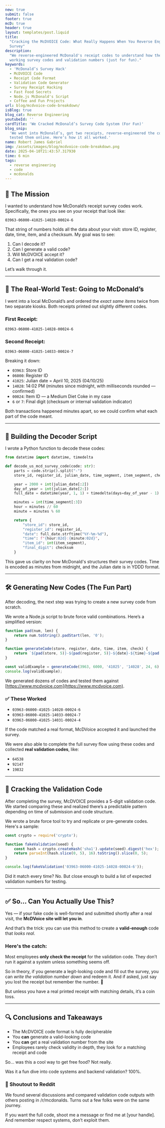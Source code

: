 ```yaml
---
new: true
submit: false
footer: true
mcD: true
header: true
layout: templates/post.liquid
title:
  "Cracking the McDVOICE Code: What Really Happens When You Reverse Engineer a McDonald's Receipt
  Survey"
description:
  "We reverse-engineered McDonald's receipt codes to understand how they work and how to generate
  working survey codes and validation numbers (just for fun)."
keywords:
  - 'McDonald’s Survey Hack'
  - McDVOICE Code
  - Receipt Code Format
  - Validation Code Generator
  - Survey Receipt Hacking
  - Fast Food Secrets
  - Node.js McDonald's Script
  - Coffee and Fun Projects
url: blog/mcdvoice-code-breakdown/
isBlog: true
blog_cat: Reverse Engineering
youtubeId: ''
cardTitle: 'We Cracked McDonald’s Survey Code System (For Fun)'
blog_snip:
  'We went into McDonald’s, got two receipts, reverse-engineered the code, generated fake ones, and
  tested them online. Here’s how it all worked.'
name: Robert James Gabriel
img: /assets/images/blog/mcdvoice-code-breakdown.png
date: 2025-04-10T21:43:57.317930
time: 6 min
tags:
  - reverse engineering
  - code
  - mcdonalds
---
```


## 🧾 The Mission

I wanted to understand how McDonald’s receipt survey codes work. Specifically, the ones you see on
your receipt that look like:

```
03963-06000-41025-14028-00024-6
```

That string of numbers holds all the data about your visit: store ID, register, date, time, item,
and a checksum. My goal was to see:

1. Can I decode it?
2. Can I generate a valid code?
3. Will McDVOICE accept it?
4. Can I get a real validation code?

Let’s walk through it.

---

## 🏪 The Real-World Test: Going to McDonald’s

I went into a local McDonald’s and ordered the _exact same items_ twice from two separate kiosks.
Both receipts printed out slightly different codes.

### First Receipt:

```
03963-06000-41025-14028-00024-6
```

### Second Receipt:

```
03963-06000-41025-14033-00024-7
```

Breaking it down:

- `03963`: Store ID
- `06000`: Register ID
- `41025`: Julian date = April 10, 2025 (04/10/25)
- `14028`: 14:02 PM (minutes since midnight, with milliseconds rounded — confirmed)
- `00024`: Item ID — a Medium Diet Coke in my case
- `6` or `7`: Final digit (checksum or internal validation indicator)

Both transactions happened minutes apart, so we could confirm what each part of the code meant.

---

## 🧠 Building the Decoder Script

I wrote a Python function to decode these codes:

```python
from datetime import datetime, timedelta

def decode_us_mcd_survey_code(code: str):
    parts = code.strip().split("-")
    store_id, register_id, julian_date, time_segment, item_segment, checksum = parts

    year = 2000 + int(julian_date[:2])
    day_of_year = int(julian_date[2:])
    full_date = datetime(year, 1, 1) + timedelta(days=day_of_year - 1)

    minutes = int(time_segment[:3])
    hour = minutes // 60
    minute = minutes % 60

    return {
        "store_id": store_id,
        "register_id": register_id,
        "date": full_date.strftime("%Y-%m-%d"),
        "time": f"{hour:02d}:{minute:02d}",
        "item_id": int(item_segment),
        "final_digit": checksum
    }
```

This gave us clarity on how McDonald's structures their survey codes. Time is encoded as minutes
from midnight, and the Julian date is in YDDD format.

---

## 🛠️ Generating New Codes (The Fun Part)

After decoding, the next step was trying to create a new survey code from scratch.

We wrote a Node.js script to brute force valid combinations. Here’s a simplified version:

```js
function pad(num, len) {
	return num.toString().padStart(len, '0');
}

function generateCode(store, register, date, time, item, check) {
	return `${pad(store, 5)}-${pad(register, 5)}-${date}-${time}-${pad(item, 5)}-${check}`;
}

const validExample = generateCode(3963, 6000, '41025', '14028', 24, 6);
console.log(validExample);
```

We generated dozens of codes and tested them against
[https://www.mcdvoice.com](https://www.mcdvoice.com).

### ✅ These Worked

- `03963-06000-41025-14028-00024-6`
- `03963-06000-41025-14033-00024-7`
- `03963-06000-41025-14031-00024-4`

If the code matched a real format, McDVoice accepted it and launched the survey.

We were also able to complete the full survey flow using these codes and collected **real validation
codes**, like:

- `64538`
- `92147`
- `19832`

---

## 🧪 Cracking the Validation Code

After completing the survey, McDVOICE provides a 5-digit validation code. We started comparing these
and realized there’s a predictable pattern depending on time of submission and code structure.

We wrote a brute force tool to try and replicate or pre-generate codes. Here's a sample:

```js
const crypto = require('crypto');

function fakeValidation(seed) {
	const hash = crypto.createHash('sha1').update(seed).digest('hex');
	return parseInt(hash.slice(0, 5), 16).toString().slice(0, 5);
}

console.log(fakeValidation('03963-06000-41025-14028-00024-6'));
```

Did it match every time? No. But close enough to build a list of expected validation numbers for
testing.

---

## ✅ So… Can You Actually Use This?

Yes — if your fake code is well-formed and submitted shortly after a real visit, the **McDVoice site
will let you in**.

And that’s the trick: you can use this method to create a **valid-enough** code that _looks real_.

### Here's the catch:

Most employees **only check the receipt** for the validation code. They don’t run it against a
system unless something seems off.

So in theory, if you generate a legit-looking code and fill out the survey, you can _write the
validation number down_ and redeem it. And if asked, just say you lost the receipt but remember the
number. 🫣

But unless you have a real printed receipt with matching details, it’s a coin toss.

---

## 🔍 Conclusions and Takeaways

- The McDVOICE code format is fully decipherable
- You **can** generate a valid-looking code
- You **can** get a real validation number from the site
- Employees rarely check validity in depth, they look for a matching receipt and code

So… was this a cool way to get free food? Not really.

Was it a fun dive into code systems and backend validation? 100%.

### 🧵 Shoutout to Reddit

We found several discussions and compared validation code outputs with others posting in
/r/mcdonalds. Turns out a few folks were on the same journey.

If you want the full code, shoot me a message or find me at [your handle]. And remember respect
systems, don’t exploit them.
